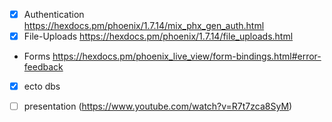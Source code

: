 - [x] Authentication https://hexdocs.pm/phoenix/1.7.14/mix_phx_gen_auth.html
- [x] File-Uploads https://hexdocs.pm/phoenix/1.7.14/file_uploads.html
- Forms https://hexdocs.pm/phoenix_live_view/form-bindings.html#error-feedback
- [x] ecto dbs

- [ ] presentation (https://www.youtube.com/watch?v=R7t7zca8SyM)
